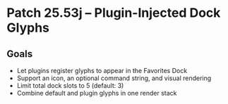 # Patch 25.53j – Plugin-Injected Dock Glyphs

## Goals
- Let plugins register glyphs to appear in the Favorites Dock
- Support an icon, an optional command string, and visual rendering
- Limit total dock slots to 5 (default: 3)
- Combine default and plugin glyphs in one render stack
